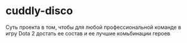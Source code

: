 # cuddly-disco
Суть проекта в том, чтобы для любой профессиональной команде в игру Dota 2 достать ее состав и ее лучшие комьбинации героев
